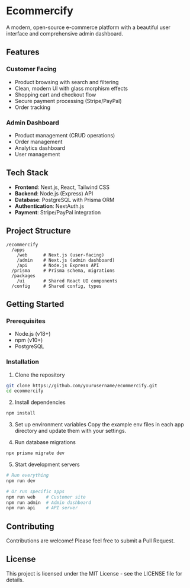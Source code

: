 # Ecommercify

A modern, open-source e-commerce platform with a beautiful user interface and comprehensive admin dashboard.

## Features

### Customer Facing
- Product browsing with search and filtering
- Clean, modern UI with glass morphism effects
- Shopping cart and checkout flow
- Secure payment processing (Stripe/PayPal)
- Order tracking

### Admin Dashboard
- Product management (CRUD operations)
- Order management
- Analytics dashboard
- User management

## Tech Stack

- **Frontend**: Next.js, React, Tailwind CSS
- **Backend**: Node.js (Express) API
- **Database**: PostgreSQL with Prisma ORM
- **Authentication**: NextAuth.js
- **Payment**: Stripe/PayPal integration

## Project Structure

```
/ecommercify
  /apps
    /web      # Next.js (user-facing)
    /admin    # Next.js (admin dashboard)
    /api      # Node.js Express API
  /prisma     # Prisma schema, migrations
  /packages
    /ui       # Shared React UI components
  /config     # Shared config, types
```

## Getting Started

### Prerequisites
- Node.js (v18+)
- npm (v10+)
- PostgreSQL

### Installation

1. Clone the repository
```bash
git clone https://github.com/yourusername/ecommercify.git
cd ecommercify
```

2. Install dependencies
```bash
npm install
```

3. Set up environment variables
Copy the example env files in each app directory and update them with your settings.

4. Run database migrations
```bash
npx prisma migrate dev
```

5. Start development servers
```bash
# Run everything
npm run dev

# Or run specific apps
npm run web    # Customer site
npm run admin  # Admin dashboard
npm run api    # API server
```

## Contributing

Contributions are welcome! Please feel free to submit a Pull Request.

## License

This project is licensed under the MIT License - see the LICENSE file for details. 